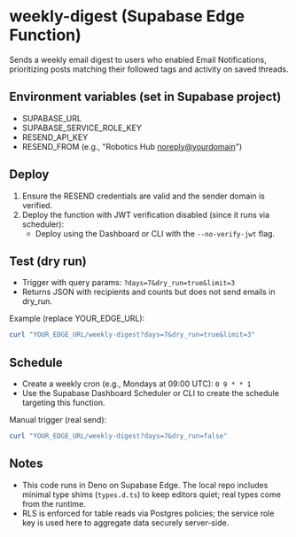 # weekly-digest (Supabase Edge Function)

Sends a weekly email digest to users who enabled Email Notifications, prioritizing posts matching their followed tags and activity on saved threads.

## Environment variables (set in Supabase project)

- SUPABASE_URL
- SUPABASE_SERVICE_ROLE_KEY
- RESEND_API_KEY
- RESEND_FROM (e.g., "Robotics Hub <noreply@yourdomain>")

## Deploy

1. Ensure the RESEND credentials are valid and the sender domain is verified.
2. Deploy the function with JWT verification disabled (since it runs via scheduler):
   - Deploy using the Dashboard or CLI with the `--no-verify-jwt` flag.

## Test (dry run)

- Trigger with query params: `?days=7&dry_run=true&limit=3`
- Returns JSON with recipients and counts but does not send emails in dry_run.

Example (replace YOUR_EDGE_URL):

```powershell
curl "YOUR_EDGE_URL/weekly-digest?days=7&dry_run=true&limit=3"
```

## Schedule

- Create a weekly cron (e.g., Mondays at 09:00 UTC): `0 9 * * 1`
- Use the Supabase Dashboard Scheduler or CLI to create the schedule targeting this function.

Manual trigger (real send):

```powershell
curl "YOUR_EDGE_URL/weekly-digest?days=7&dry_run=false"
```

## Notes

- This code runs in Deno on Supabase Edge. The local repo includes minimal type shims (`types.d.ts`) to keep editors quiet; real types come from the runtime.
- RLS is enforced for table reads via Postgres policies; the service role key is used here to aggregate data securely server-side.
